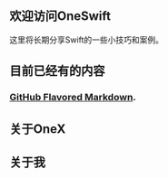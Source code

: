 ## 欢迎访问OneSwift

这里将长期分享Swift的一些小技巧和案例。



## 目前已经有的内容

###  [GitHub Flavored Markdown](https://guides.github.com/features/mastering-markdown/).


## 关于OneX

## 关于我
